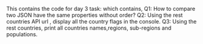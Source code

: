 This contains the code for day 3 task: which contains,
Q1: How to compare two JSON have the same properties without order?
Q2: Using the rest countries API url , display all the country flags in the console.
Q3: Using the rest countries, print all countries names,regions, sub-regions and populations.